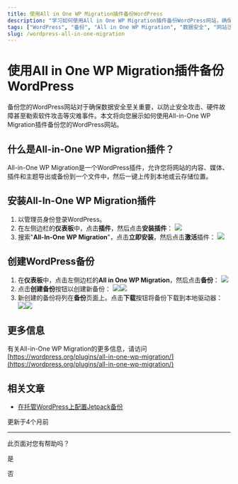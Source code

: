 ```yaml
---
title: 使用All in One WP Migration插件备份WordPress
description: "学习如何使用All in One WP Migration插件备份WordPress网站，确保数据安全，防止安全攻击、硬件故障或勒索软件攻击造成的损失。"
tags: ["WordPress", "备份", "All in One WP Migration", "数据安全", "网站迁移", "WordPress插件"]
slug: /wordpress-all-in-one-migration
---
```


<!--原始链接，不能删除这句话 https://hosting.com/hosting/platforms/wordpress-hosting/managed-wordpress-hosting/-->

# 使用All in One WP Migration插件备份WordPress

备份您的WordPress网站对于确保数据安全至关重要，以防止安全攻击、硬件故障甚至勒索软件攻击等灾难事件。本文将向您展示如何使用All-in-One WP Migration插件备份您的WordPress网站。

## 什么是All-in-One WP Migration插件？

All-in-One WP Migration是一个WordPress插件，允许您将网站的内容、媒体、插件和主题导出或备份到一个文件中，然后一键上传到本地或云存储位置。

## 安装All-In-One WP Migration插件

1. 以管理员身份登录WordPress。
2. 在左侧边栏的**仪表板**中，点击**插件**，然后点击**安装插件**：
    ![](https://static.hosting.com/kb/kb_wp_addnew_wpbackup_plugin.png)
3. 搜索"**All-In-One WP Migration**"，点击**立即安装**，然后点击**激活**插件：
    ![](https://static.hosting.com/kb/kb_wp_allinonewpmigrationplugin.png)

## 创建WordPress备份

1. 在**仪表板**中，点击左侧边栏的**All in One WP Migration**，然后点击**备份**：
    ![](https://static.hosting.com/kb/kb_wp_allinonewpmigration_setting.png)
2. 点击**创建备份**按钮以创建新备份：
    ![](https://static.hosting.com/kb/kb_wp_createbackup.png)![](https://static.hosting.com/kb/kb_wp_exportfiles__backup.png)
3. 新创建的备份将列在**备份**页面上。点击**下载**按钮将备份下载到本地驱动器：
    ![](https://static.hosting.com/kb/kb_wp_download_backup.png)![](https://static.hosting.com/kb/kb_wp_downloading_backup_inprogress.png)

## 更多信息

有关All-in-One WP Migration的更多信息，请访问[https://wordpress.org/plugins/all-in-one-wp-migration/](https://wordpress.org/plugins/all-in-one-wp-migration/)

## 相关文章

-   [在托管WordPress上配置Jetpack备份](/docs/configuring-jetpack-backups-on-managed-wordpress)

更新于4个月前

---

此页面对您有帮助吗？

是

否
